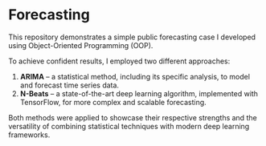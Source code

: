 # Forecasting

This repository demonstrates a simple public forecasting case I developed using Object-Oriented Programming (OOP). 

To achieve confident results, I employed two different approaches:
1. **ARIMA** – a statistical method, including its specific analysis, to model and forecast time series data.
2. **N-Beats** – a state-of-the-art deep learning algorithm, implemented with TensorFlow, for more complex and scalable forecasting.

Both methods were applied to showcase their respective strengths and the versatility of combining statistical techniques with modern deep learning frameworks.
